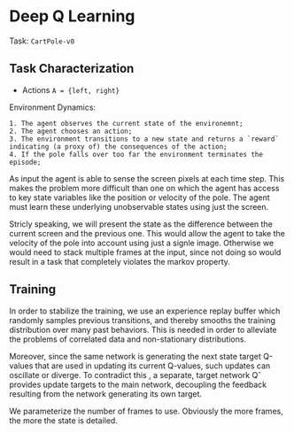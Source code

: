 # Deep Q Learning

Task: `CartPole-v0`


## Task Characterization

* Actions `A = {left, right}`

Environment Dynamics:

    1. The agent observes the current state of the environemnt;
    2. The agent chooses an action;
    3. The environment transitions to a new state and returns a `reward` indicating (a proxy of) the consequences of the action;
    4. If the pole falls over too far the environment terminates the episode;

As input the agent is able to sense the screen pixels at each time step. This makes the problem more difficult than one on which the agent has access to key state variables like the
position or velocity of the pole. The agent must learn these underlying unobservable states using just the screen.

Stricly speaking, we will present the state as the difference between the current screen and the previous one. This would allow the agent to take the velocity of the pole
into account using just a signle image. Otherwise we would need to stack multiple frames at the input, since not doing so would result in a task that completely violates the markov property.



## Training

In order to stabilize the training, we use an experience replay buffer which randomly samples previous transitions, and thereby
smooths the training distribution over many past behaviors. This is needed in order to alleviate the problems of correlated data and non-stationary
distributions.

Moreover, since the same network is generating the next state target Q-values that are used in updating its current Q-values, such updates can oscillate or diverge.
To contradict this , a separate, target network Qˆ provides update targets to the main network, decoupling the feedback resulting from the network generating its own target.

We parameterize the number of frames to use. Obviously the more frames, the more the state is detailed.